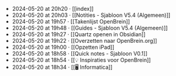 - 2024-05-20 at 20h20 · [[index]]
- 2024-05-20 at 20h03 · [[Notities - Sjabloon V5.4 (Algemeen)]]
- 2024-05-20 at 19h57 · [[Takenlijst OpenBrein]]
- 2024-05-20 at 19h48 · [[Guides - Sjabloon V5.4 (Algemeen)]]
- 2024-05-20 at 19h27 · [[Quartz openen in Obsidian]]
- 2024-05-20 at 19h22 · [[Overzetten naar OpenBrein.org]]
- 2024-05-20 at 19h00 · [[Opzetten iPad]]
- 2024-05-20 at 18h58 · [[Quick notes - Sjabloon V0.1]]
- 2024-05-20 at 18h54 · [[💡 Inspiraties voor OpenBrein]]
- 2024-05-20 at 18h34 · [[🖥️ Informatica]]
